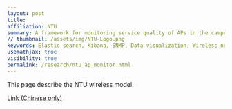 ```yaml
---
layout: post
title: 
affiliation: NTU
summary: A framework for monitoring service quality of APs in the campus
// thumbnail: /assets/img/NTU-Logo.png
keywords: Elastic search, Kibana, SNMP, Data visualization, Wireless network
usemathjax: true
visibility: true
permalink: /research/ntu_ap_monitor.html
---
```


This page describe the NTU wireless model.

[Link (Chinese only)](https://ccnet.ntu.edu.tw/wireless/)
